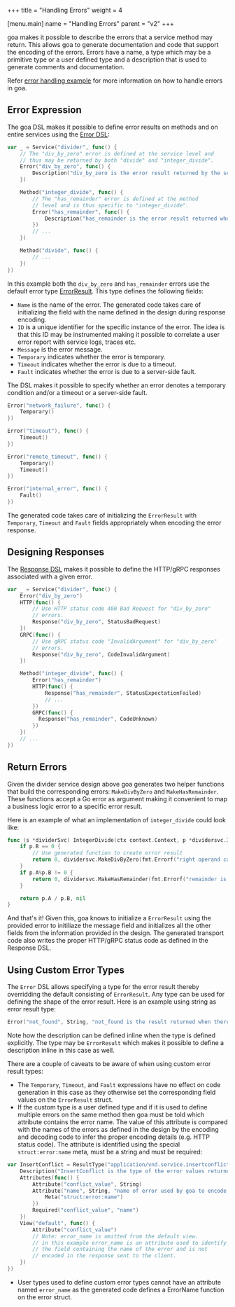 +++
title = "Handling Errors"
weight = 4

[menu.main]
name = "Handling Errors"
parent = "v2"
+++

goa makes it possible to describe the errors that a service method may return.
This allows goa to generate documentation and code that support the encoding of
the errors. Errors have a name, a type which may be a primitive type or a user
defined type and a description that is used to generate comments and
documentation.

Refer [error handling example](https://github.com/goadesign/goa/tree/v2/examples/error)
for more information on how to handle errors in goa.

## Error Expression

The goa DSL makes it possible to define error results on methods and on entire
services using the [Error DSL](https://godoc.org/goa.design/goa/dsl#Error):

```go
var _ = Service("divider", func() {
    // The "div_by_zero" error is defined at the service level and
    // thus may be returned by both "divide" and "integer_divide".
    Error("div_by_zero", func() {
        Description("div_by_zero is the error result returned by the service methods when the right operand is 0.")
    })

    Method("integer_divide", func() {
        // The "has_remainder" error is defined at the method
        // level and is thus specific to "integer_divide".
        Error("has_remainder", func() {
            Description("has_remainder is the error result returned when an integer division has a remainder.")
        })
        // ...
    })

    Method("divide", func() {
        // ...
    })
})
```

In this example both the `div_by_zero` and `has_remainder` errors use the default
error type [ErrorResult](https://godoc.org/goa.design/goa/expr#pkg-variables).
This type defines the following fields:

* `Name` is the name of the error. The generated code takes care of initializing
  the field with the name defined in the design during response encoding.
* `ID` is a unique identifier for the specific instance of the error. The idea is
  that this ID may be instrumented making it possible to correlate a user
  error report with service logs, traces etc.
* `Message` is the error message.
* `Temporary` indicates whether the error is temporary.
* `Timeout` indicates whether the error is due to a timeout.
* `Fault` indicates whether the error is due to a server-side fault.

The DSL makes it possible to specify whether an error denotes a temporary
condition and/or a timeout or a server-side fault.

```go
Error("network_failure", func() {
    Temporary()
})

Error("timeout"), func() {
    Timeout()
})

Error("remote_timeout", func() {
    Temporary()
    Timeout()
})

Error("internal_error", func() {
    Fault()
})
```

The generated code takes care of initializing the `ErrorResult` with
`Temporary`, `Timeout` and `Fault` fields appropriately when encoding the
error response.

## Designing Responses

The [Response DSL](https://godoc.org/goa.design/goa/dsl#Response) makes it
possible to define the HTTP/gRPC responses associated with a given error.

```go
var _ = Service("divider", func() {
    Error("div_by_zero")
    HTTP(func() {
        // Use HTTP status code 400 Bad Request for "div_by_zero"
        // errors.
        Response("div_by_zero", StatusBadRequest)
    })
    GRPC(func() {
        // Use gRPC status code "InvalidArgument" for "div_by_zero"
        // errors.
        Response("div_by_zero", CodeInvalidArgument)
    })

    Method("integer_divide", func() {
        Error("has_remainder")
        HTTP(func() {
            Response("has_remainder", StatusExpectationFailed)
            // ...
        })
        GRPC(func() {
          Response("has_remainder", CodeUnknown)
        })
    })
    // ...
})
```

## Return Errors

Given the divider service design above goa generates two helper functions that
build the corresponding errors: `MakeDivByZero` and `MakeHasRemainder`. These
functions accept a Go error as argument making it convenient to map a business
logic error to a specific error result.

Here is an example of what an implementation of `integer_divide` could look like:
```go
func (s *dividerSvc) IntegerDivide(ctx context.Context, p *dividersvc.IntOperands) (int, error) {
    if p.B == 0 {
        // Use generated function to create error result
        return 0, dividersvc.MakeDivByZero(fmt.Errorf("right operand cannot be 0"))
    }
    if p.A%p.B != 0 {
        return 0, dividersvc.MakeHasRemainder(fmt.Errorf("remainder is %d", p.A%p.B))
    }

    return p.A / p.B, nil
}
```

And that's it! Given this, goa knows to initialize a `ErrorResult` using the
provided error to initiliaze the message field and initializes all the other
fields from the information provided in the design. The generated transport code
also writes the proper HTTP/gRPC status code as defined in the Response DSL.

## Using Custom Error Types

The `Error` DSL allows specifying a type for the error result thereby
overridding the default consisting of `ErrorResult`. Any type can be used for
defining the shape of the error result. Here is an example using string as
error result type:
```go
Error("not_found", String, "not_found is the result returned when there is no bottle with the given ID.")
```

Note how the description can be defined inline when the type is defined
explicitly. The type may be `ErrorResult` which makes it possible to define
a description inline in this case as well.

There are a couple of caveats to be aware of when using custom error result types:

* The `Temporary`, `Timeout`, and `Fault` expressions have no effect on code
  generation in this case as they otherwise set the corresponding field values on
  the `ErrorResult` struct.
* If the custom type is a user defined type and if it is used to define multiple
  errors on the same method then goa must be told which attribute contains the
  error name. The value of this attribute is compared with the names of the
  errors as defined in the design by the encoding and decoding code to infer the
  proper encoding details (e.g. HTTP status code). The attribute is identified
  using the special `struct:error:name` meta, must be a string and must be
  required:

```go
var InsertConflict = ResultType("application/vnd.service.insertconflict", func() {
    Description("InsertConflict is the type of the error values returned when insertion fails because of a conflict")
    Attributes(func() {
        Attribute("conflict_value", String)
        Attribute("name", String, "name of error used by goa to encode response", func() {
            Meta("struct:error:name")
        })
        Required("conflict_value", "name")
    })
    View("default", func() {
        Attribute("conflict_value")
        // Note: error_name is omitted from the default view.
        // in this example error_name is an attribute used to identify
        // the field containing the name of the error and is not
        // encoded in the response sent to the client.
    })
})
```

* User types used to define custom error types cannot have an attribute named
`error_name` as the generated code defines a ErrorName function on the error
struct.
